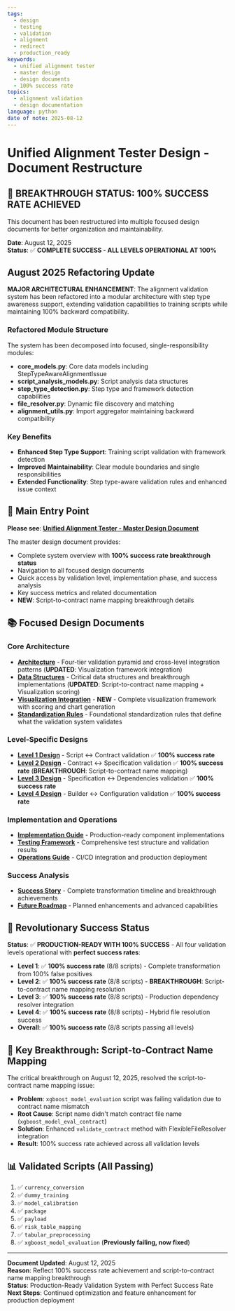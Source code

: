 ```yaml
---
tags:
  - design
  - testing
  - validation
  - alignment
  - redirect
  - production_ready
keywords:
  - unified alignment tester
  - master design
  - design documents
  - 100% success rate
topics:
  - alignment validation
  - design documentation
language: python
date of note: 2025-08-12
---
```


# Unified Alignment Tester Design - Document Restructure

## 🎉 **BREAKTHROUGH STATUS: 100% SUCCESS RATE ACHIEVED**

This document has been restructured into multiple focused design documents for better organization and maintainability.

**Date**: August 12, 2025  
**Status**: ✅ **COMPLETE SUCCESS - ALL LEVELS OPERATIONAL AT 100%**

## August 2025 Refactoring Update

**MAJOR ARCHITECTURAL ENHANCEMENT**: The alignment validation system has been refactored into a modular architecture with step type awareness support, extending validation capabilities to training scripts while maintaining 100% backward compatibility.

### Refactored Module Structure
The system has been decomposed into focused, single-responsibility modules:
- **core_models.py**: Core data models including StepTypeAwareAlignmentIssue
- **script_analysis_models.py**: Script analysis data structures
- **step_type_detection.py**: Step type and framework detection capabilities
- **file_resolver.py**: Dynamic file discovery and matching
- **alignment_utils.py**: Import aggregator maintaining backward compatibility

### Key Benefits
- **Enhanced Step Type Support**: Training script validation with framework detection
- **Improved Maintainability**: Clear module boundaries and single responsibilities
- **Extended Functionality**: Step type-aware validation rules and enhanced issue context

## 🎯 **Main Entry Point**

**Please see**: **[Unified Alignment Tester - Master Design Document](unified_alignment_tester_master_design.md)**

The master design document provides:
- Complete system overview with **100% success rate breakthrough status**
- Navigation to all focused design documents
- Quick access by validation level, implementation phase, and success analysis
- Key success metrics and related documentation
- **NEW**: Script-to-contract name mapping breakthrough details

## 📚 **Focused Design Documents**

### Core Architecture
- **[Architecture](unified_alignment_tester_architecture.md)** - Four-tier validation pyramid and cross-level integration patterns (**UPDATED**: Visualization framework integration)
- **[Data Structures](alignment_validation_data_structures.md)** - Critical data structures and breakthrough implementations (**UPDATED**: Script-to-contract name mapping + Visualization scoring)
- **[Visualization Integration](alignment_validation_visualization_integration_design.md)** - **NEW** - Complete visualization framework with scoring and chart generation
- **[Standardization Rules](../0_developer_guide/standardization_rules.md)** - Foundational standardization rules that define what the validation system validates

### Level-Specific Designs
- **[Level 1 Design](level1_script_contract_alignment_design.md)** - Script ↔ Contract validation ✅ **100% success rate**
- **[Level 2 Design](level2_contract_specification_alignment_design.md)** - Contract ↔ Specification validation ✅ **100% success rate** (**BREAKTHROUGH**: Script-to-contract name mapping)
- **[Level 3 Design](level3_specification_dependency_alignment_design.md)** - Specification ↔ Dependencies validation ✅ **100% success rate**
- **[Level 4 Design](level4_builder_configuration_alignment_design.md)** - Builder ↔ Configuration validation ✅ **100% success rate**

### Implementation and Operations
- **[Implementation Guide](unified_alignment_tester_implementation.md)** - Production-ready component implementations
- **[Testing Framework](alignment_validation_testing_framework.md)** - Comprehensive test structure and validation results
- **[Operations Guide](alignment_validation_operations.md)** - CI/CD integration and production deployment

### Success Analysis
- **[Success Story](alignment_validation_success_story.md)** - Complete transformation timeline and breakthrough achievements
- **[Future Roadmap](alignment_validation_future_roadmap.md)** - Planned enhancements and advanced capabilities

## 🎉 **Revolutionary Success Status**

**Status**: ✅ **PRODUCTION-READY WITH 100% SUCCESS** - All four validation levels operational with **perfect success rates**:

- **Level 1**: ✅ **100% success rate** (8/8 scripts) - Complete transformation from 100% false positives
- **Level 2**: ✅ **100% success rate** (8/8 scripts) - **BREAKTHROUGH**: Script-to-contract name mapping resolution
- **Level 3**: ✅ **100% success rate** (8/8 scripts) - Production dependency resolver integration
- **Level 4**: ✅ **100% success rate** (8/8 scripts) - Hybrid file resolution success
- **Overall**: ✅ **100% success rate** (8/8 scripts passing all levels)

## 🔧 **Key Breakthrough: Script-to-Contract Name Mapping**

The critical breakthrough on August 12, 2025, resolved the script-to-contract name mapping issue:

- **Problem**: `xgboost_model_evaluation` script was failing validation due to contract name mismatch
- **Root Cause**: Script name didn't match contract file name (`xgboost_model_eval_contract`)
- **Solution**: Enhanced `validate_contract` method with FlexibleFileResolver integration
- **Result**: 100% success rate achieved across all validation levels

## 📊 **Validated Scripts (All Passing)**

1. ✅ `currency_conversion`
2. ✅ `dummy_training`
3. ✅ `model_calibration`
4. ✅ `package`
5. ✅ `payload`
6. ✅ `risk_table_mapping`
7. ✅ `tabular_preprocessing`
8. ✅ `xgboost_model_evaluation` (**Previously failing, now fixed**)

---

**Document Updated**: August 12, 2025  
**Reason**: Reflect 100% success rate achievement and script-to-contract name mapping breakthrough  
**Status**: Production-Ready Validation System with Perfect Success Rate  
**Next Steps**: Continued optimization and feature enhancement for production deployment
